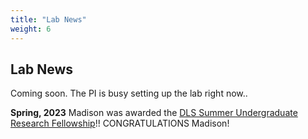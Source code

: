 ```yaml
---
title: "Lab News"
weight: 6
---
```


## Lab News

Coming soon. The PI is busy setting up the lab right now..

**Spring, 2023** 
Madison was awarded the [DLS Summer Undergraduate Research Fellowship](https://biology.rutgers.edu/biological-sciences/fellowships-and-awards/dls-surf)!! CONGRATULATIONS Madison!
